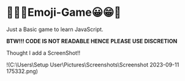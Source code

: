 # 🤗🤑😊Emoji-Game😀😁🫠

Just a Basic game to learn JavaScript.

**BTW!!! CODE IS NOT READABLE HENCE PLEASE USE DISCRETION**

Thought I add a ScreenShot!!

!(C:\Users\Setup User\Pictures\Screenshots\Screenshot 2023-09-11 175332.png)
